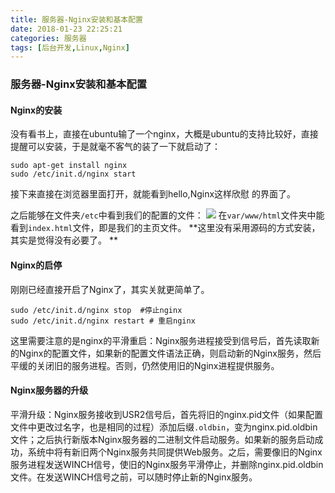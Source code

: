 ```yaml
---
title: 服务器-Nginx安装和基本配置
date: 2018-01-23 22:25:21
categories: 服务器
tags: [后台开发,Linux,Nginx]
---
```

### 服务器-Nginx安装和基本配置
#### Nginx的安装
没有看书上，直接在ubuntu输了一个nginx，大概是ubuntu的支持比较好，直接提醒可以安装，于是就毫不客气的装了一下就启动了：
```
sudo apt-get install nginx
sudo /etc/init.d/nginx start
```
接下来直接在浏览器里面打开，就能看到hello,Nginx这样欣慰 的界面了。

之后能够在文件夹`/etc`中看到我们的配置的文件：
![](http://blog-1252063226.cosbj.myqcloud.com/server/001001.jpg?raw=true)
在`var/www/html`文件夹中能看到`index.html`文件，即是我们的主页文件。
**这里没有采用源码的方式安装，其实是觉得没有必要了。 **

#### Nginx的启停
刚刚已经直接开启了Nginx了，其实关就更简单了。
```
sudo /etc/init.d/nginx stop  #停止nginx
sudo /etc/init.d/nginx restart # 重启nginx
```
这里需要注意的是nginx的平滑重启：Nginx服务进程接受到信号后，首先读取新的Nginx的配置文件，如果新的配置文件语法正确，则启动新的Nginx服务，然后平缓的关闭旧的服务进程。否则，仍然使用旧的Nginx进程提供服务。

#### Nginx服务器的升级
平滑升级：Nginx服务接收到USR2信号后，首先将旧的nginx.pid文件（如果配置文件中更改过名字，也是相同的过程）添加后缀`.oldbin`，变为nginx.pid.oldbin文件；之后执行新版本Nginx服务器的二进制文件启动服务。如果新的服务启动成功，系统中将有新旧两个Nginx服务共同提供Web服务。之后，需要像旧的Nginx服务进程发送WINCH信号，使旧的Nginx服务平滑停止，并删除nginx.pid.oldbin文件。在发送WINCH信号之前，可以随时停止新的Nginx服务。
